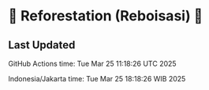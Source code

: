 
# 🌳 Reforestation (Reboisasi) 🌲

## Last Updated

GitHub Actions time: Tue Mar 25 11:18:26 UTC 2025

Indonesia/Jakarta time: Tue Mar 25 18:18:26 WIB 2025
